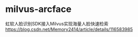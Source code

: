 # milvus-arcface
虹软人脸识别SDK接入Milvus实现海量人脸快速检索
https://blog.csdn.net/Memory2414/article/details/116583985

